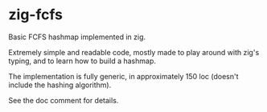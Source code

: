 # zig-fcfs

Basic FCFS hashmap implemented in zig.

Extremely simple and readable code, mostly made to play around with zig's typing, and to learn how to build a hashmap.

The implementation is fully generic, in approximately 150 loc (doesn't include the hashing algorithm).

See the doc comment for details.
